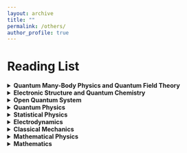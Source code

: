 ```yaml
---
layout: archive
title: ""
permalink: /others/
author_profile: true
---
```


<!-- {% if author.googlescholar %}
  You can also find my articles on <u><a href="{{author.googlescholar}}">my Google Scholar profile</a>.</u>
{% endif %}

{% include base_path %}

{% for post in site.publications reversed %}
  {% include archive-single.html %}
{% endfor %} -->

# Reading List

<details>
<summary> 
<b>Quantum Many-Body Physics and Quantum Field Theory</b>
</summary>
<ul>
<li>Quantum Theory of Many-Particle Systems (Fetter/Walacka)</li>
<li>Quantum Many-Particle Systems (Negele/Orland)</li>
<li>Introduction to Many-Body Physics (Coleman)</li>
<li>Methods of Quantum Field Theory in Statistical Physics (Abrikosov/Gorkov/Dzyaloshinski)</li>
<li>Nonequilibrium Many-Body Theory of Quantum Systems - A Modern Introduction (Stefanucci/van Leeuwen)</li>
<li>A Guide to Feynman Diagrams in the Many-Body Problem (Mattuck)</li>
<li>Condensed Matter Field Theory (Altland/Simons)</li>
<li>Quantum Field Theory of Non-Equilibium States (Rammer)</li>
<li>Field Theory of Non-Equilibrium Systems (Kamenev)</li>
</ul>
</details>

<details>
<summary> 
<b>Electronic Structure and Quantum Chemistry</b>
</summary>
<ul>
<li>Interacting Electrons (Martin/Reining/Ceperley)</li>
<li>Electronic Structure (Martin)</li>
<li>Density Functional Theory: An Advanced Course (Engel/Dreizler)</li>
<li>Time-Dependent Density-Functional Theory: Concepts and Applications (Ullrich)</li>
<li>Modern Quantum Chemistry (Szabo/Ostlund)</li>
<li>Molecular Electronic-Structure Theory (Helgaker/Jørgensen/Olsen)</li> 
<li>Introduction to Relativistic Quantum Chemistry (Dyall/Fægri)</li>
<li>Relativistic Quantum Chemistry: The Fundamental Theory of Molecular Science (Reiher/Wolf)</li>
</ul>
</details>

<details>
<summary> 
<b>Open Quantum System</b>
</summary>
<ul>
<li>The Theory of Open Quantum Systems (Petruccione/Breuer)</li>
</ul>
</details>

<details>
<summary> 
<b>Quantum Physics</b>
</summary>
<ul>
<li>Introduction to Quantum Mechanics (Griffith)</li>
<li>Modern Quantum Physics (Sakurai/Napolitano)</li>
<li>Principles of Quantum Mechanics (Shankar)</li>
<li>Green's Functions in Quantum Physics (Economou)</li>
</ul>
</details>

<details>
<summary> 
<b>Statistical Physics</b>
</summary>
<ul>
<li>Statistical Mechanics (Pathria/Beale)</li>
<li>Introduction to Modern Statistical Mechanics (Chandler)</li>
<li>Statistical Mechanics: Theory and Molecular Simulation (Tuckerman)</li>
<li>Nonequilibrium Statistical Mechanics (Zwanzig)</li>
<li>Statistical Physics of Particles (Kardar)</li>
<li>Statistical Physics of Fields (Kardar)</li>
</ul>
</details>

<details>
<summary> 
<b>Electrodynamics</b>
</summary>
<ul>
<li>Introduction to Electrodynamics (Griffith)</li>
<li>Classical Electrodynamics (Jackson)</li>
</ul>
</details>

<details>
<summary> 
<b>Classical Mechanics</b>
</summary>
<ul>
<li>Mechanics (Landau/Lifshitz)</li>
<li>Classical Mechanics (Goldstein/Poole/Safko)</li>
<li>Mathematical Methods of Classical Mechanics (Arnold)</li>
</ul>
</details>

<details>
<summary> 
<b>Mathematical Physics</b>
</summary>
<ul>
<li>Mathematical Methods for Physics and Engineering: A Comprehensive Guide (Riley/Hobson/Bence)</li>
<li>A Course in Modern Mathematical Physics: Groups, Hilbert Space and Differential Geometry (Szekeres)</li>
<li>Mathematical Physics: A Modern Introduction to Its Foundations (Hassani)</li>
</ul>
</details>

<details>
<summary> 
<b>Mathematics</b>
</summary>
<ul>
<li>Mathematical Analysis (Zorich)</li>
<li>Introduction to Algebra (Kostrikin)</li>
<li>Linear Algebra Done Right (Axler)</li>
<li>Complex Analysis (Ahlfors)</li>
</ul>
</details>